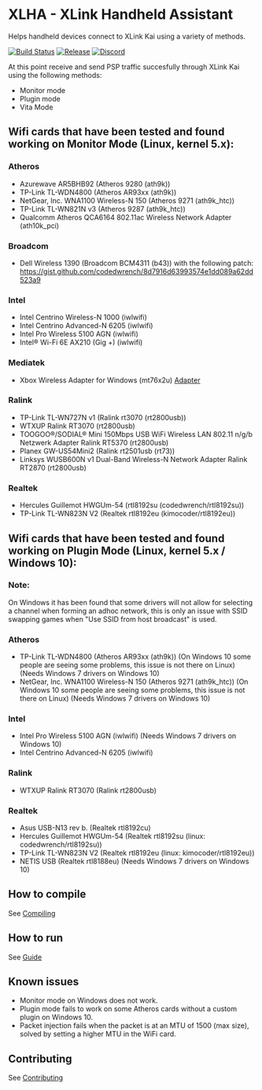 # XLHA - XLink Handheld Assistant
Helps handheld devices connect to XLink Kai using a variety of methods.

[![Build Status](https://github.com/codedwrench/xlinkhandheldassistant/actions/workflows/build.yml/badge.svg)](https://github.com/codedwrench/xlinkhandheldassistant/actions)
[![Release](https://img.shields.io/github/release/codedwrench/xlinkhandheldassistant.svg)](https://github.com/codedwrench/xlinkhandheldassistant/release)
[![Discord](https://img.shields.io/badge/Discord-XLink%20Kai-brightgreen)](https://discord.gg/XUS9n73KSP)

At this point receive and send PSP traffic succesfully through XLink Kai using the following methods:
- Monitor mode
- Plugin mode
- Vita Mode

## Wifi cards that have been tested and found working on Monitor Mode (Linux, kernel 5.x):

### Atheros
- Azurewave AR5BHB92 (Atheros 9280 (ath9k))
- TP-Link TL-WDN4800 (Atheros AR93xx (ath9k))
- NetGear, Inc. WNA1100 Wireless-N 150 (Atheros 9271 (ath9k_htc))
- TP-Link TL-WN821N v3 (Atheros 9287 (ath9k_htc))
- Qualcomm Atheros QCA6164 802.11ac Wireless Network Adapter (ath10k_pci)

### Broadcom
- Dell Wireless 1390 (Broadcom BCM4311 (b43)) with the following patch: https://gist.github.com/codedwrench/8d7916d63993574e1dd089a62dd523a9

### Intel
- Intel Centrino Wireless-N 1000 (iwlwifi)
- Intel Centrino Advanced-N 6205 (iwlwifi)
- Intel Pro Wireless 5100 AGN (iwlwifi)
- Intel® Wi-Fi 6E AX210 (Gig +) (iwlwifi)

### Mediatek
- Xbox Wireless Adapter for Windows (mt76x2u) [Adapter](https://www.amazon.com/Xbox-One-Wireless-Adapter-Windows/dp/B00ZB7W4QU/)

### Ralink
- TP-Link TL-WN727N v1 (Ralink rt3070 (rt2800usb))
- WTXUP Ralink RT3070 (rt2800usb)
- TOOGOO®/SODIAL® Mini 150Mbps USB WiFi Wireless LAN 802.11 n/g/b Netzwerk Adapter Ralink RT5370 (rt2800usb)
- Planex GW-US54Mini2 (Ralink rt2501usb (rt73))
- Linksys WUSB600N v1 Dual-Band Wireless-N Network Adapter Ralink RT2870 (rt2800usb)

### Realtek
- Hercules Guillemot HWGUm-54 (rtl8192su (codedwrench/rtl8192su))
- TP-Link TL-WN823N V2 (Realtek rtl8192eu (kimocoder/rtl8192eu))

## Wifi cards that have been tested and found working on Plugin Mode (Linux, kernel 5.x / Windows 10):
### Note:
On Windows it has been found that some drivers will not allow for selecting a channel when forming an adhoc network, this is only an issue with SSID swapping games when "Use SSID from host broadcast" is used.

### Atheros
- TP-Link TL-WDN4800 (Atheros AR93xx (ath9k)) 
  (On Windows 10 some people are seeing some problems, this issue is not there on Linux) (Needs Windows 7 drivers on Windows 10)
- NetGear, Inc. WNA1100 Wireless-N 150 (Atheros 9271 (ath9k_htc))
  (On Windows 10 some people are seeing some problems, this issue is not there on Linux) (Needs Windows 7 drivers on Windows 10)

### Intel
- Intel Pro Wireless 5100 AGN (iwlwifi)
  (Needs Windows 7 drivers on Windows 10)
- Intel Centrino Advanced-N 6205 (iwlwifi)
  
### Ralink
- WTXUP Ralink RT3070 (Ralink rt2800usb)

### Realtek
- Asus USB-N13 rev b. (Realtek rtl8192cu)
- Hercules Guillemot HWGUm-54 (Realtek rtl8192su (linux: codedwrench/rtl8192su))
- TP-Link TL-WN823N V2 (Realtek rtl8192eu (linux: kimocoder/rtl8192eu))
- NETIS USB (Realtek rtl8188eu) (Needs Windows 7 drivers on Windows 10)

## How to compile
See [Compiling](COMPILING.md)

## How to run 
See [Guide](Docs/README.md)

## Known issues
- Monitor mode on Windows does not work.
- Plugin mode fails to work on some Atheros cards without a custom plugin on Windows 10.
- Packet injection fails when the packet is at an MTU of 1500 (max size), solved by setting a higher MTU in the WiFi card.

## Contributing
See [Contributing](CONTRIBUTING.md)
